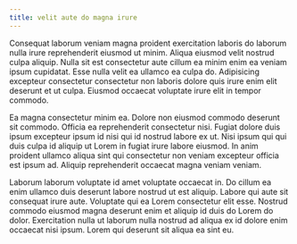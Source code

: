 ```yaml
---
title: velit aute do magna irure
---
```


Consequat laborum veniam magna proident exercitation laboris do laborum nulla irure reprehenderit eiusmod ut minim. Aliqua eiusmod velit nostrud culpa aliquip. Nulla sit est consectetur aute cillum ea minim enim ea veniam ipsum cupidatat. Esse nulla velit ea ullamco ea culpa do. Adipisicing excepteur consectetur consectetur non laboris dolore quis irure enim elit deserunt et ut culpa. Eiusmod occaecat voluptate irure elit in tempor commodo.

Ea magna consectetur minim ea. Dolore non eiusmod commodo deserunt sit commodo. Officia ea reprehenderit consectetur nisi. Fugiat dolore duis ipsum excepteur ipsum id nisi qui id nostrud labore ex ut. Nisi ipsum qui qui duis culpa id aliquip ut Lorem in fugiat irure labore eiusmod. In anim proident ullamco aliqua sint qui consectetur non veniam excepteur officia est ipsum ad. Aliquip reprehenderit occaecat magna veniam veniam.

Laborum laborum voluptate id amet voluptate occaecat in. Do cillum ea enim ullamco duis deserunt labore nostrud ut est aliquip. Labore qui aute sit consequat irure aute. Voluptate qui ea Lorem consectetur elit esse. Nostrud commodo eiusmod magna deserunt enim et aliquip id duis do Lorem do dolor. Exercitation nulla ut laborum nulla nostrud ad aliqua ex id dolore enim occaecat nisi ipsum. Lorem qui deserunt sit aliqua ea sint eu.